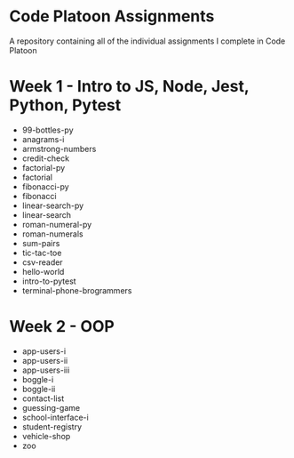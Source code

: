 # Code Platoon Assignments

A repository containing all of the individual assignments I complete in Code Platoon

# Week 1 - Intro to JS, Node, Jest, Python, Pytest

- 99-bottles-py
- anagrams-i
- armstrong-numbers
- credit-check
- factorial-py
- factorial
- fibonacci-py
- fibonacci
- linear-search-py
- linear-search
- roman-numeral-py
- roman-numerals
- sum-pairs
- tic-tac-toe
- csv-reader
- hello-world
- intro-to-pytest
- terminal-phone-brogrammers

# Week 2 - OOP
- app-users-i
- app-users-ii
- app-users-iii 
- boggle-i
- boggle-ii
- contact-list
- guessing-game
- school-interface-i
- student-registry
- vehicle-shop
- zoo
